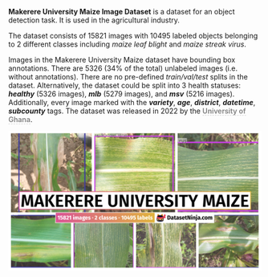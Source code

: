 **Makerere University Maize Image Dataset** is a dataset for an object detection task. It is used in the agricultural industry. 

The dataset consists of 15821 images with 10495 labeled objects belonging to 2 different classes including *maize leaf blight* and *maize streak virus*.

Images in the Makerere University Maize dataset have bounding box annotations. There are 5326 (34% of the total) unlabeled images (i.e. without annotations). There are no pre-defined <i>train/val/test</i> splits in the dataset. Alternatively, the dataset could be split into 3 health statuses: ***healthy*** (5326 images), ***mlb*** (5279 images), and ***msv*** (5216 images). Additionally, every image marked with the ***variety***, ***age***, ***district***, ***datetime***, ***subcounty*** tags. The dataset was released in 2022 by the <span style="font-weight: 600; color: grey; border-bottom: 1px dashed #d3d3d3;">University of Ghana</span>.

<img src="https://github.com/dataset-ninja/makerere-university-maize/raw/main/visualizations/poster.png">
